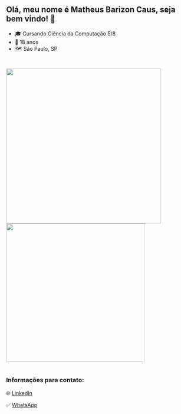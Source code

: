 ## Olá, meu nome é Matheus Barizon Caus, seja bem vindo! 👀

  - 🎓 Cursando Ciência da Computação 5/8
  - 🥳 18 anos
  - 🗺 São Paulo, SP

#

<a href="https://github.com/MBCaus">
  <img width="420px" align="center" src="https://github-readme-stats.vercel.app/api?username=MBCaus&show_icons=true&theme=dark" />
  <img width="375px" align="center" src="https://github-readme-stats.vercel.app/api/top-langs/?username=MBCaus&layout=compact&theme=dark" />
</a>

#

### Informações para contato:

🌐 [LinkedIn](https://www.linkedin.com/in/matheus-barizon-caus-7237a8258/)

✅ [WhatsApp](https://wa.me/5511920035343)
